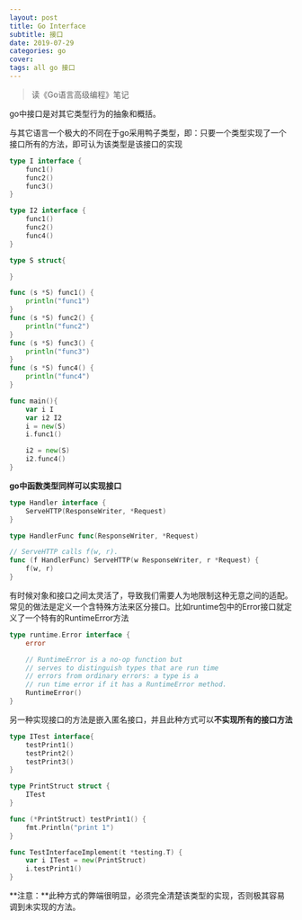 ```yaml
---
layout: post
title: Go Interface
subtitle: 接口
date: 2019-07-29
categories: go
cover: 
tags: all go 接口
---
```


> 读《Go语言高级编程》笔记

go中接口是对其它类型行为的抽象和概括。

与其它语言一个极大的不同在于go采用鸭子类型，即：只要一个类型实现了一个接口所有的方法，即可认为该类型是该接口的实现

```go
type I interface {
 	func1()
 	func2()
 	func3()
}

type I2 interface {
 	func1()
 	func2()
 	func4()
}

type S struct{

}

func (s *S) func1() {
 	println("func1")
}
func (s *S) func2() {
 	println("func2")
}
func (s *S) func3() {
 	println("func3")
}
func (s *S) func4() {
 	println("func4")
}

func main(){
 	var i I
 	var i2 I2
 	i = new(S)
 	i.func1()

 	i2 = new(S)
 	i2.func4()
}
```

**go中函数类型同样可以实现接口**
```go
type Handler interface {
	ServeHTTP(ResponseWriter, *Request)
}

type HandlerFunc func(ResponseWriter, *Request)

// ServeHTTP calls f(w, r).
func (f HandlerFunc) ServeHTTP(w ResponseWriter, r *Request) {
	f(w, r)
}
```

有时候对象和接口之间太灵活了，导致我们需要人为地限制这种无意之间的适配。常见的做法是定义一个含特殊方法来区分接口。比如runtime包中的Error接口就定义了一个特有的RuntimeError方法
```go
type runtime.Error interface {
	error

	// RuntimeError is a no-op function but
	// serves to distinguish types that are run time
	// errors from ordinary errors: a type is a
	// run time error if it has a RuntimeError method.
	RuntimeError()
}
```

另一种实现接口的方法是嵌入匿名接口，并且此种方式可以**不实现所有的接口方法**
```go
type ITest interface{
	testPrint1()
	testPrint2()
	testPrint3()
}

type PrintStruct struct {
	ITest
}

func (*PrintStruct) testPrint1() {
	fmt.Println("print 1")
}

func TestInterfaceImplement(t *testing.T) {
	var i ITest = new(PrintStruct)
	i.testPrint1()
}
```
**注意：**此种方式的弊端很明显，必须完全清楚该类型的实现，否则极其容易调到未实现的方法。

